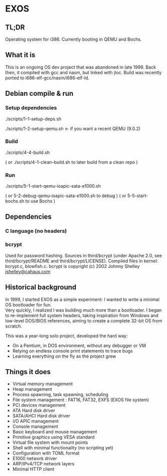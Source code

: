 # EXOS

## TL;DR

Operating system for i386.
Currently booting in QEMU and Bochs.

## What it is

This is an ongoing OS dev project that was abandoned in late 1999.
Back then, it compiled with gcc and nasm, but linked with jloc.
Build was recently ported to i686-elf-gcc/nasm/i686-elf-ld.

## Debian compile & run

### Setup dependencies

./scripts/1-1-setup-deps.sh

./scripts/1-2-setup-qemu.sh		<- if you want a recent QEMU (9.0.2)

### Build

./scripts/4-4-build.sh

( or ./scripts/4-1-clean-build.sh to later build from a clean repo )

### Run

./scripts/5-1-start-qemu-ioapic-sata-e1000.sh

( or 5-2-debug-qemu-ioapic-sata-e1000.sh to debug )
( or 5-5-start-bochs.sh to use Bochs )

## Dependencies

### C language (no headers)

### bcrypt
Used for password hashing. Sources in third/bcrypt (under Apache 2.0, see third/bcrypt/README and third/bcrypt/LICENSE).
Compiled files in kernel: bcrypt.c, blowfish.c.
bcrypt is copyright (c) 2002 Johnny Shelley <jshelley@cahaus.com>

## Historical background

In 1999, I started EXOS as a simple experiment: I wanted to write a minimal OS bootloader for fun.  
Very quickly, I realized I was building much more than a bootloader. I began to re-implement full system headers, taking inspiration from Windows and low-level DOS/BIOS references, aiming to create a complete 32-bit OS from scratch.

This was a year-long solo project, developed the hard way:
- On a Pentium, in DOS environment, without any debugger or VM
- Relying on endless console print statements to trace bugs
- Learning everything on the fly as the project grew

## Things it does

- Virtual memory management
- Heap management
- Process spawning, task spawning, scheduling
- File system management : FAT16, FAT32, EXFS (EXOS file system)
- PCI devices management
- ATA Hard disk driver
- SATA/AHCI Hard disk driver
- I/O APIC management
- Console management
- Basic keyboard and mouse management
- Primitive graphics using VESA standard
- Virtual file system with mount points
- Shell with minimal functionality (no scripting yet)
- Configuration with TOML format
- E1000 network driver
- ARP/IPv4/TCP network layers
- Minimal HTTP client
